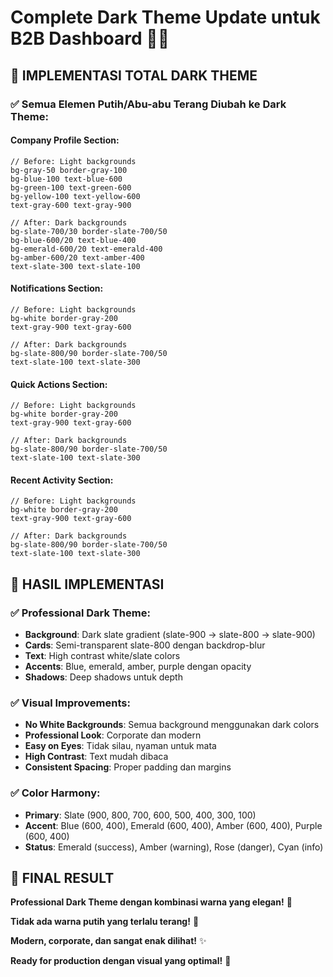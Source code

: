 # Complete Dark Theme Update untuk B2B Dashboard 🌙✨

## 🎯 **IMPLEMENTASI TOTAL DARK THEME**

### **✅ Semua Elemen Putih/Abu-abu Terang Diubah ke Dark Theme:**

#### **Company Profile Section:**

```tsx
// Before: Light backgrounds
bg-gray-50 border-gray-100
bg-blue-100 text-blue-600
bg-green-100 text-green-600
bg-yellow-100 text-yellow-600
text-gray-600 text-gray-900

// After: Dark backgrounds
bg-slate-700/30 border-slate-700/50
bg-blue-600/20 text-blue-400
bg-emerald-600/20 text-emerald-400
bg-amber-600/20 text-amber-400
text-slate-300 text-slate-100
```

#### **Notifications Section:**

```tsx
// Before: Light backgrounds
bg-white border-gray-200
text-gray-900 text-gray-600

// After: Dark backgrounds
bg-slate-800/90 border-slate-700/50
text-slate-100 text-slate-300
```

#### **Quick Actions Section:**

```tsx
// Before: Light backgrounds
bg-white border-gray-200
text-gray-900 text-gray-600

// After: Dark backgrounds
bg-slate-800/90 border-slate-700/50
text-slate-100 text-slate-300
```

#### **Recent Activity Section:**

```tsx
// Before: Light backgrounds
bg-white border-gray-200
text-gray-900 text-gray-600

// After: Dark backgrounds
bg-slate-800/90 border-slate-700/50
text-slate-100 text-slate-300
```

## 🚀 **HASIL IMPLEMENTASI**

### **✅ Professional Dark Theme:**

- **Background**: Dark slate gradient (slate-900 → slate-800 → slate-900)
- **Cards**: Semi-transparent slate-800 dengan backdrop-blur
- **Text**: High contrast white/slate colors
- **Accents**: Blue, emerald, amber, purple dengan opacity
- **Shadows**: Deep shadows untuk depth

### **✅ Visual Improvements:**

- **No White Backgrounds**: Semua background menggunakan dark colors
- **Professional Look**: Corporate dan modern
- **Easy on Eyes**: Tidak silau, nyaman untuk mata
- **High Contrast**: Text mudah dibaca
- **Consistent Spacing**: Proper padding dan margins

### **✅ Color Harmony:**

- **Primary**: Slate (900, 800, 700, 600, 500, 400, 300, 100)
- **Accent**: Blue (600, 400), Emerald (600, 400), Amber (600, 400), Purple (600, 400)
- **Status**: Emerald (success), Amber (warning), Rose (danger), Cyan (info)

## 🎨 **FINAL RESULT**

**Professional Dark Theme dengan kombinasi warna yang elegan!** 🎯

**Tidak ada warna putih yang terlalu terang!** 🌙

**Modern, corporate, dan sangat enak dilihat!** ✨

**Ready for production dengan visual yang optimal!** 🚀
